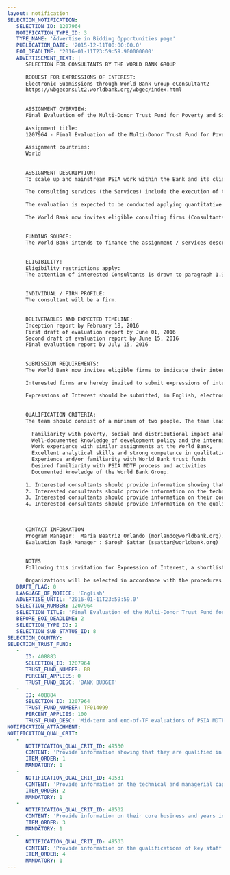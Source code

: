```yaml
---
layout: notification
SELECTION_NOTIFICATION: 
   SELECTION_ID: 1207964
   NOTIFICATION_TYPE_ID: 3
   TYPE_NAME: 'Advertise in Bidding Opportunities page'
   PUBLICATION_DATE: '2015-12-11T00:00:00.0'
   EOI_DEADLINE: '2016-01-11T23:59:59.900000000'
   ADVERTISEMENT_TEXT: |
      SELECTION FOR CONSULTANTS BY THE WORLD BANK GROUP
      
      REQUEST FOR EXPRESSIONS OF INTEREST:
      Electronic Submissions through World Bank Group eConsultant2
      https://wbgeconsult2.worldbank.org/wbgec/index.html
      
      
      ASSIGNMENT OVERVIEW:
      Final Evaluation of the Multi-Donor Trust Fund for Poverty and Social Impact Analysis
      
      Assignment title: 
      1207964 - Final Evaluation of the Multi-Donor Trust Fund for Poverty and Social Impact Analysis
      
      Assignment countries: 
      World
      
      
      ASSIGNMENT DESCRIPTION:
      To scale up and mainstream PSIA work within the Bank and its client countries, a group of donor countries launched the MDTF in February 2010.  The establishment of the MDTF was supported by governments of European countries including Germany (via the Federal Ministry of Economic Cooperation and Development and GIZ), the Netherlands (via the Ministry of Foreign Affairs), Norway (via the Ministry of Foreign Affairs), Switzerland (via Swiss Agency for Development and Cooperation), and the United Kingdom (via Department for International Development).  The overarching goal of the MDTF is to assist the Bank and its client governments in examining the poverty, social and distributional implications of their policy interventions across different sectors.  The MDTF has two specific objectives:  (1) to encourage the effective use of poverty, social and distributional analysis in guiding the Banks policy dialogue and program lending; and, (2) to strengthen client country capacity to implement and use the results of poverty, social and distributional analysis to inform national stakeholders, consider alternative inclusive policies and identify mitigating measures when needed. The PSIA MDTF is nearing the end of its implementation and anticipates concluding operations in October 2016. 
      
      The consulting services (the Services) include the execution of the final review of the MDTF. The main purpose of the evaluation is to assess the impact and effectiveness of the MDTF in achieving its two objectives. The MDTF supported over two hundred individual PSIAs and launched knowledge events to disseminate the PSIA approach and develop capacity.  In addition, as part of this review, it will be important to assess the governance and cost efficiency of the MDTF, in particular, the efficacy and efficiency of its decentralized structure. Finally, the review will gauge the relevance of the PSIA MDTF to the current development landscape and suggest follow-up measures that are appropriate to further and deepen the PSIA agenda after the closing of the MDTF. 
      
      The evaluation is expected to be conducted applying quantitative and qualitative methods, in as rigorous a manner as possible in order to provide reliable conclusions and recommendations based on evidence and analysis.  The evaluation will be mainly based on a participatory approach using structured and unstructured interviews that will involve PSIA task team leaders and/or teams and counterparts (both from within and outside of the Bank) in all case studies.  The evaluation design and methodology should be aligned with the methodology that was used for the Mid-term Review (MTR)[1], suggestions made by the MTR and requirements from the results framework.
      
      The World Bank now invites eligible consulting firms (Consultants) to indicate their interest in providing the Services. Interested Consultants should provide information demonstrating that they have the required qualifications and relevant experience to perform the Services. The shortlisting criteria are: Established background in social sciences and economics, proven track record of conducting similar evaluations, familiarity with poverty and distributional impact analysis, prior project experience with development policy and international aid, competence in quantitative and qualitative methodology, experience and/or familiarity with World Bank trust funds, and knowledge and experience in working with the World Bank.
      
      
      FUNDING SOURCE:
      The World Bank intends to finance the assignment / services described below under the following trust fund(s): Poverty and Social Impact Analysis MDTF
      
      
      ELIGIBILITY:
      Eligibility restrictions apply: 
      The attention of interested Consultants is drawn to paragraph 1.9 of the World Banks Guidelines: Selection and Employment of Consultants under IBRD Loans and IDA Credits & Grants by World Bank Borrowers, January 2001 (Consultant Guidelines), setting forth the World Banks policy on conflict of interest.
      
      
      INDIVIDUAL / FIRM PROFILE:
      The consultant will be a firm. 
      
      
      DELIVERABLES AND EXPECTED TIMELINE:
      Inception report by February 18, 2016
      First draft of evaluation report by June 01, 2016
      Second draft of evaluation report by June 15, 2016
      Final evaluation report by July 15, 2016
      
      
      SUBMISSION REQUIREMENTS:
      The World Bank now invites eligible firms to indicate their interest in providing the services.  Interested firms must provide information indicating that they are qualified to perform the services (brochures, description of similar assignments, experience in similar conditions, availability of appropriate skills among staff, etc. for firms; CV and cover letter for individuals).  Please note that the total size of all attachments should be less than 5MB.  Consultants may associate to enhance their qualifications.
      
      Interested firms are hereby invited to submit expressions of interest.
      
      Expressions of Interest should be submitted, in English, electronically through World Bank Group eTendering (https://wbgeconsult2.worldbank.org/wbgec/index.html)
      
      
      QUALIFICATION CRITERIA:
      The team should consist of a minimum of two people. The team leader should have more than 10 years of direct relevant work experience of doing such evaluations, and must commit to be closely engaged in the process. Each team member should have:
      
      	Familiarity with poverty, social and distributional impact analysis,
      	Well-documented knowledge of development policy and the international aid agenda,
      	Work experience with similar assignments at the World Bank,
      	Excellent analytical skills and strong competence in qualitative and quantitative methodology, 
      	Experience and/or familiarity with World Bank trust funds
      	Desired familiarity with PSIA MDTF process and activities
      	Documented knowledge of the World Bank Group.
      
      1. Interested consultants should provide information showing that they are qualified in the field of the assignment.
      2. Interested consultants should provide information on the technical and managerial capabilities of the firm.
      3. Interested consultants should provide information on their core business and years in business.
      4. Interested consultants should provide information on the qualification of key staff.
      
      
      
      CONTACT INFORMATION
      Program Manager:  Maria Beatriz Orlando (morlando@worldbank.org). 
      Evaluation Task Manager : Sarosh Sattar (ssattar@worldbank.org) 
      
      
      NOTES
      Following this invitation for Expression of Interest, a shortlist of qualified firms will be formally invited to submit proposals.  Shortlisting and selection will be subject to the availability of funding.
      
      Organizations will be selected in accordance with the procedures set out in the Consultant Guidelines cited above. Selection and contracting will normally be made from responses to this notification.
   DRAFT_FLAG: 0
   LANGUAGE_OF_NOTICE: 'English'
   ADVERTISE_UNTIL: '2016-01-11T23:59:59.0'
   SELECTION_NUMBER: 1207964
   SELECTION_TITLE: 'Final Evaluation of the Multi-Donor Trust Fund for Poverty and Social Impact Analysis'
   BEFORE_EOI_DEADLINE: 2
   SELECTION_TYPE_ID: 2
   SELECTION_SUB_STATUS_ID: 8
SELECTION_COUNTRY: 
SELECTION_TRUST_FUND: 
   - 
      ID: 408883
      SELECTION_ID: 1207964
      TRUST_FUND_NUMBER: BB
      PERCENT_APPLIES: 0
      TRUST_FUND_DESC: 'BANK BUDGET'
   - 
      ID: 408884
      SELECTION_ID: 1207964
      TRUST_FUND_NUMBER: TF014099
      PERCENT_APPLIES: 100
      TRUST_FUND_DESC: 'Mid-term and end-of-TF evaluations of PSIA MDTF'
NOTIFICATION_ATTACHMENT: 
NOTIFICATION_QUAL_CRIT: 
   - 
      NOTIFICATION_QUAL_CRIT_ID: 49530
      CONTENT: 'Provide information showing that they are qualified in the field of the assignment.'
      ITEM_ORDER: 1
      MANDATORY: 1
   - 
      NOTIFICATION_QUAL_CRIT_ID: 49531
      CONTENT: 'Provide information on the technical and managerial capabilities of the firm.'
      ITEM_ORDER: 2
      MANDATORY: 1
   - 
      NOTIFICATION_QUAL_CRIT_ID: 49532
      CONTENT: 'Provide information on their core business and years in business.'
      ITEM_ORDER: 3
      MANDATORY: 1
   - 
      NOTIFICATION_QUAL_CRIT_ID: 49533
      CONTENT: 'Provide information on the qualifications of key staff.'
      ITEM_ORDER: 4
      MANDATORY: 1
---
```


